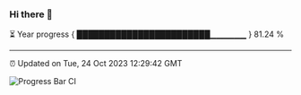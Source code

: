 ### Hi there 👋

⏳ Year progress { ████████████████████████▁▁▁▁▁▁ } 81.24 %

---

⏰ Updated on Tue, 24 Oct 2023 12:29:42 GMT

![Progress Bar CI](https://github.com/liununu/liununu/workflows/Progress%20Bar%20CI/badge.svg)
